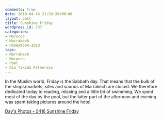 ```yaml
---
comments: true
date: 2010-04-16 21:50:20+00:00
layout: post
title: Sunshine Friday
wordpress_id: 537
categories:
- Morocco
- Marrakech
- Honeymoon-2010
tags:
- Marrakech
- Morocco
- Pool
- Riu Tikida Palmeraie
---
```


In the Muslim world, Friday is the Sabbath day. That means that the bulk of the shops/markets, sites and sounds of Marrakech are closed. We therefore dedicated today to reading, relaxing and a little bit of swimming. We spent most of the day by the pool, but the latter part of the afternoon and evening was spent taking pictures around the hotel.


[Day's Photos - 0416 Sunshine Friday](http://photos.perry-online.me.uk/travel/2010/0412-0419-our-honeymoon/0416-sunshine-friday/)
